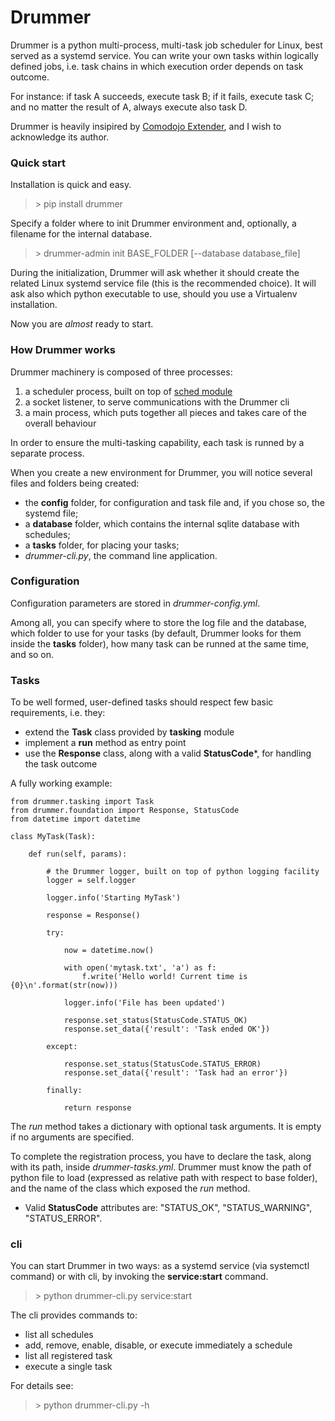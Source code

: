 # Drummer

Drummer is a python multi-process, multi-task job scheduler for Linux, best served as a systemd service. You can write your own tasks within logically defined jobs, i.e. task chains in which execution order depends on task outcome.

For instance: if task A succeeds, execute task B; if it fails, execute task C; and no matter the result of A, always execute also task D.

Drummer is heavily insipired by [Comodojo Extender](https://github.com/comodojo), and I wish to acknowledge its author.


### Quick start

Installation is quick and easy.

> \> pip install drummer

Specify a folder where to init Drummer environment and, optionally, a filename for the internal database.

> \> drummer-admin init BASE_FOLDER [--database database_file]

During the initialization, Drummer will ask whether it should create the related Linux systemd service file (this is the recommended choice). It will ask also which python executable to use, should you use a Virtualenv installation.

Now you are *almost* ready to start.


### How Drummer works

Drummer machinery is composed of three processes:
1. a scheduler process, built on top of [sched module](https://docs.python.org/3/library/sched.html "Python Event Scheduler")
2. a socket listener, to serve communications with the Drummer cli
3. a main process, which puts together all pieces and takes care of the overall behaviour

In order to ensure the multi-tasking capability, each task is runned by a separate process.

When you create a new environment for Drummer, you will notice several files and folders being created:
- the **config** folder, for configuration and task file and, if you chose so, the systemd file;
- a **database** folder, which contains the internal sqlite database with schedules;
- a **tasks** folder, for placing your tasks;
- *drummer-cli.py*, the command line application.


### Configuration

Configuration parameters are stored in *drummer-config.yml*.

Among all, you can specify where to store the log file and the database, which folder to use for your tasks (by default, Drummer looks for them inside the **tasks** folder), how many task can be runned at the same time, and so on.


### Tasks

To be well formed, user-defined tasks should respect few basic requirements, i.e. they:
- extend the **Task** class provided by **tasking** module
- implement a **run** method as entry point
- use the **Response** class, along with a valid **StatusCode***, for handling the task outcome

A fully working example:

```
from drummer.tasking import Task
from drummer.foundation import Response, StatusCode
from datetime import datetime

class MyTask(Task):

    def run(self, params):

        # the Drummer logger, built on top of python logging facility
        logger = self.logger

        logger.info('Starting MyTask')

        response = Response()

        try:

            now = datetime.now()

            with open('mytask.txt', 'a') as f:
                f.write('Hello world! Current time is {0}\n'.format(str(now)))

            logger.info('File has been updated')

            response.set_status(StatusCode.STATUS_OK)
            response.set_data({'result': 'Task ended OK'})

        except:

            response.set_status(StatusCode.STATUS_ERROR)
            response.set_data({'result': 'Task had an error'})

        finally:

            return response
```

The *run* method takes a dictionary with optional task arguments. It is empty if no arguments are specified.

To complete the registration process, you have to declare the task, along with its path, inside *drummer-tasks.yml*. Drummer must know the path of python file to load (expressed as relative path with respect to base folder), and the name of the class which exposed the *run* method.

* Valid **StatusCode** attributes are: "STATUS_OK", "STATUS_WARNING", "STATUS_ERROR".


### cli

You can start Drummer in two ways: as a systemd service (via systemctl command) or with cli, by invoking the **service:start** command.

> \> python drummer-cli.py service:start

The cli provides commands to:
- list all schedules
- add, remove, enable, disable, or execute immediately a schedule
- list all registered task
- execute a single task

For details see:

> \> python drummer-cli.py -h
